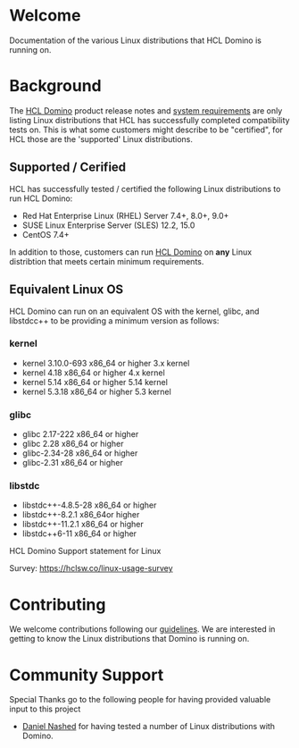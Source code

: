 # Welcome
Documentation of the various Linux distributions that HCL Domino is running on. 

# Background
The [HCL Domino](https://www.hcltechsw.com/domino/) product release notes and [system requirements](https://support.hcltechsw.com/csm?id=kb_article&sysparm_article=KB0073794) are only listing Linux distributions that HCL has successfully completed compatibility tests on. This is what some customers might describe to be "certified", for HCL those are the 'supported' Linux distributions.

## Supported / Cerified
HCL has successfully tested / certified the following Linux distributions to run HCL Domino:

- Red Hat Enterprise Linux (RHEL) Server 7.4+, 8.0+, 9.0+
- SUSE Linux Enterprise Server (SLES) 12.2, 15.0
- CentOS 7.4+
 
In addition to those, customers can run [HCL Domino](https://www.hcltechsw.com/domino/) on **any** Linux distribtion that meets certain minimum requirements.

## Equivalent Linux OS
HCL Domino can run on an equivalent OS with the 
kernel, glibc, and libstdcc++ to be providing a minimum version as follows:

### kernel
* kernel 3.10.0-693 x86_64 or higher 3.x kernel
* kernel 4.18 x86_64 or higher 4.x kernel
* kernel 5.14 x86_64 or higher 5.14 kernel
* kernel 5.3.18 x86_64 or higher 5.3 kernel

### glibc
* glibc 2.17-222 x86_64 or higher
* glibc 2.28 x86_64 or higher
* glibc-2.34-28 x86_64 or higher
* glibc-2.31 x86_64 or higher

### libstdc
* libstdc++-4.8.5-28 x86_64 or higher
* libstdc++-8.2.1 x86_64or higher
* libstdc++-11.2.1 x86_64 or higher
* libstdc++6-11 x86_64 or higher

HCL Domino Support statement for Linux

Survey: https://hclsw.co/linux-usage-survey

# Contributing
We welcome contributions following our [guidelines](CONTRIBUTING.md). We are interested in getting to know the Linux distributions that Domino is running on. 

# Community Support

Special Thanks go to the following people for having provided valuable input to this project

- [Daniel Nashed](https://blog.nashcom.de/) for having tested a number of Linux distributions with Domino.
